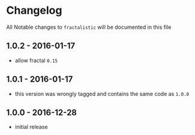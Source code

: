 # Changelog

All Notable changes to `fractalistic` will be documented in this file

## 1.0.2 - 2016-01-17

- allow fractal `0.15`

## 1.0.1 - 2016-01-17

- this version was wrongly tagged and contains the same code as `1.0.0`

## 1.0.0 - 2016-12-28

- initial release
